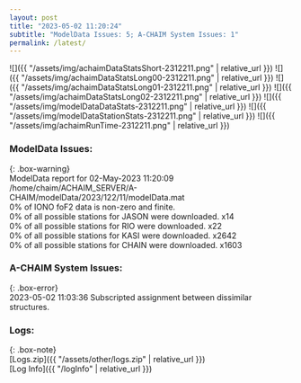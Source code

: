 ```yaml
---
layout: post
title: "2023-05-02 11:20:24"
subtitle: "ModelData Issues: 5; A-CHAIM System Issues: 1"
permalink: /latest/
---
```


![]({{ "/assets/img/achaimDataStatsShort-2312211.png" | relative_url }})
![]({{ "/assets/img/achaimDataStatsLong00-2312211.png" | relative_url }})
![]({{ "/assets/img/achaimDataStatsLong01-2312211.png" | relative_url }})
![]({{ "/assets/img/achaimDataStatsLong02-2312211.png" | relative_url }})
![]({{ "/assets/img/modelDataDataStats-2312211.png" | relative_url }})
![]({{ "/assets/img/modelDataStationStats-2312211.png" | relative_url }})
![]({{ "/assets/img/achaimRunTime-2312211.png" | relative_url }})


### ModelData Issues:  
  
{: .box-warning}  
 ModelData report for 02-May-2023 11:20:09   
 /home/chaim/ACHAIM_SERVER/A-CHAIM/modelData/2023/122/11/modelData.mat   
 0% of IONO foF2 data is non-zero and finite.   
 0% of all possible stations for JASON were downloaded. x14   
 0% of all possible stations for RIO were downloaded. x22   
 0% of all possible stations for KASI were downloaded. x2642   
 0% of all possible stations for CHAIN were downloaded. x1603   
  
### A-CHAIM System Issues:  
  
{: .box-error}  
2023-05-02 11:03:36 Subscripted assignment between dissimilar structures.  

### Logs:  
  
{: .box-note}  
[Logs.zip]({{ "/assets/other/logs.zip" | relative_url }})  
[Log Info]({{ "/logInfo" | relative_url }})  
